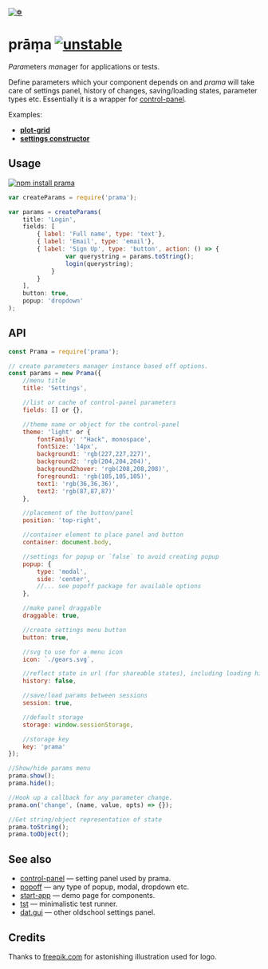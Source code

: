[![❁](https://dfcreative.github.io/prama/logo.png "❁")](https://dfcreative.github.io/prama)

# prāṃa [![unstable](http://badges.github.io/stability-badges/dist/unstable.svg)](http://github.com/badges/stability-badges)

<em>Para</em>meters <em>ma</em>nager for applications or tests.

Define parameters which your component depends on and _prama_ will take care of settings panel, history of changes, saving/loading states, parameter types etc. Essentially it is a wrapper for [control-panel](https://github.com/freeman-lab).

Examples:

* **[plot-grid](https://dfcreative.github.io/plot-grid)**
* **[settings constructor](https://dfcreative.github.io/prama)**

## Usage

[![npm install prama](https://nodei.co/npm/prama.png?mini=true)](https://npmjs.org/package/prama/)

```js
var createParams = require('prama');

var params = createParams(
	title: 'Login',
	fields: [
		{ label: 'Full name', type: 'text'},
		{ label: 'Email', type: 'email'},
		{ label: 'Sign Up', type: 'button', action: () => {
				var querystring = params.toString();
				login(querystring);
			}
		}
	],
	button: true,
	popup: 'dropdown'
);
```

## API

```js
const Prama = require('prama');

// create parameters manager instance based off options.
const params = new Prama({
	//menu title
	title: 'Settings',

	//list or cache of control-panel parameters
	fields: [] or {},

	//theme name or object for the control-panel
	theme: 'light' or {
		fontFamily: '"Hack", monospace',
		fontSize: '14px',
		background1: 'rgb(227,227,227)',
		background2: 'rgb(204,204,204)',
		background2hover: 'rgb(208,208,208)',
		foreground1: 'rgb(105,105,105)',
		text1: 'rgb(36,36,36)',
		text2: 'rgb(87,87,87)'
	},

	//placement of the button/panel
	position: 'top-right',

	//container element to place panel and button
	container: document.body,

	//settings for popup or `false` to avoid creating popup
	popup: {
		type: 'modal',
		side: 'center',
		//... see popoff package for available options
	},

	//make panel draggable
	draggable: true,

	//create settings menu button
	button: true,

	//svg to use for a menu icon
	icon: `./gears.svg`,

	//reflect state in url (for shareable states), including loading history
	history: false,

	//save/load params between sessions
	session: true,

	//default storage
	storage: window.sessionStorage,

	//storage key
	key: 'prama'
});

//Show/hide params menu
prama.show();
prama.hide();

//Hook up a callback for any parameter change.
prama.on('change', (name, value, opts) => {});

//Get string/object representation of state
prama.toString();
prama.toObject();
```

## See also

* [control-panel](https://github.com/freeman-lab/control-panel) — setting panel used by prama.
* [popoff](https://github.com/dfcreative/popoff) — any type of popup, modal, dropdown etc.
* [start-app](https://github.com/dfcreative/start-app) — demo page for components.
* [tst](https://github.com/dfcreative/tst) — minimalistic test runner.
* [dat.gui](https://github.com/dataarts/dat.gui) — other oldschool settings panel.

## Credits

Thanks to [freepik.com](http://www.freepik.com/free-vector/flower-mandala-ornaments_714316.htm#term=mandala&page=1&position=12) for astonishing illustration used for logo.